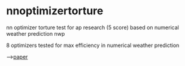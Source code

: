 # nnoptimizertorture
nn optimizer torture test for ap research (5 score) based on numerical weather prediction nwp

8 optimizers tested for max efficiency in numerical weather prediction

-->[paper](https://docs.google.com/document/d/1-LHew4aeFPC1RlGKK24HXrzt2HB_PC1elHSRA-4Isiw/edit?usp=sharing "cb no name version")
